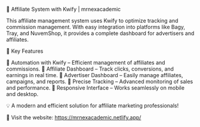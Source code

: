 🚀 Affiliate System with Kwify | mrnexacademic

This affiliate management system uses Kwify to optimize tracking and commission management. With easy integration into platforms like Bagy, Tray, and NuvemShop, it provides a complete dashboard for advertisers and affiliates.

🌟 Key Features

🔹 Automation with Kwify – Efficient management of affiliates and commissions.
🔹 Affiliate Dashboard – Track clicks, conversions, and earnings in real time.
🔹 Advertiser Dashboard – Easily manage affiliates, campaigns, and reports.
🔹 Precise Tracking – Advanced monitoring of sales and performance.
🔹 Responsive Interface – Works seamlessly on mobile and desktop.

💡 A modern and efficient solution for affiliate marketing professionals!

📌 Visit the website: https://mrnexacademic.netlify.app/
